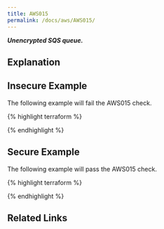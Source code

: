 ```yaml
---
title: AWS015
permalink: /docs/aws/AWS015/
---
```


***Unencrypted SQS queue.***

## Explanation





## Insecure Example

The following example will fail the AWS015 check.

{% highlight terraform %}



{% endhighlight %}

## Secure Example

The following example will pass the AWS015 check.

{% highlight terraform %}



{% endhighlight %}

## Related Links


